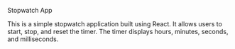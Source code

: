 Stopwatch App


This is a simple stopwatch application built using React. It allows users to start, stop, and reset the timer. The timer displays hours, minutes, seconds, and milliseconds.
